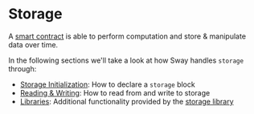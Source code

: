 # Storage

A [smart contract](../../language/program-types/contract.md) is able to perform computation and store & manipulate data over time. 

In the following sections we'll take a look at how Sway handles `storage` through:

- [Storage Initialization](init.md): How to declare a `storage` block
- [Reading & Writing](read-write.md): How to read from and write to storage
- [Libraries](libraries/index.md): Additional functionality provided by the [storage library](https://github.com/FuelLabs/sway/blob/master/sway-lib-std/src/storage.sw)

